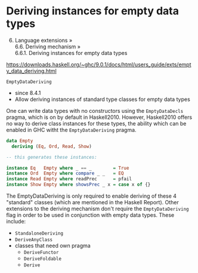 # Deriving instances for empty data types

6. Language extensions »   
6.6. Deriving mechanism »   
6.6.1. Deriving instances for empty data types

https://downloads.haskell.org/~ghc/9.0.1/docs/html/users_guide/exts/empty_data_deriving.html

`EmptyDataDeriving`
- since 8.4.1
- Allow deriving instances of standard type classes for empty data types

One can write data types with no constructors using the `EmptyDataDecls` pragma, which is on by default in Haskell2010. However, Haskell2010 offers no way to derive class instances for these types, the ability which can be enabled in GHC witht the `EmptyDataDeriving` pragma.

```hs
data Empty
  deriving (Eq, Ord, Read, Show)

-- this generates these instances:

instance Eq   Empty where _ == _        = True
instance Ord  Empty where compare _ _   = EQ
instance Read Empty where readPrec      = pfail
instance Show Empty where showsPrec _ x = case x of {}
```

The EmptyDataDeriving is only required to enable deriving of these 4 "standard" classes (which are mentioned in the Haskell Report). Other extensions to the deriving mechanism don't require the `EmptyDataDeriving` flag in order to be used in conjunction with empty data types. These include:
- `StandaloneDeriving`
- `DeriveAnyClass`
- classes that need own pragma
  - `DeriveFunctor`
  - `DeriveFoldable`
  - `Derive`
